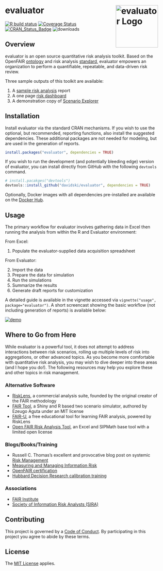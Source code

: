 
<!-- README.md is generated from README.Rmd. Please edit that file -->

# evaluator <a href="https://evaluator.tidyrisk.org"><img alt="evaluator Logo" title="evaluator" align="right" src="man/figures/logo.png" height="139"/></a>

<!-- badges: start -->

[![R build
status](https://github.com/davidski/evaluator/workflows/R-CMD-check/badge.svg)](https://github.com/davidski/evaluator/actions)
[![Coverage
Status](https://codecov.io/gh/davidski/evaluator/branch/master/graph/badge.svg)](https://codecov.io/github/davidski/evaluator?branch=master)
[![CRAN_Status_Badge](https://www.r-pkg.org/badges/version/evaluator)](https://cran.r-project.org/package=evaluator)
![downloads](https://cranlogs.r-pkg.org/badges/grand-total/evaluator)
<!-- badges: end -->

## Overview

evaluator is an open source quantitative risk analysis toolkit. Based on
the OpenFAIR [ontology](https://publications.opengroup.org/c20b) and
risk analysis [standard](https://publications.opengroup.org/c20a),
evaluator empowers an organization to perform a quantifiable,
repeatable, and data-driven risk review.

Three sample outputs of this toolkit are available:

1.  A [sample risk
    analysis](https://evaluator.tidyrisk.org/reports/evaluator_risk_analysis.html)
    report
2.  A one page [risk
    dashboard](https://evaluator.tidyrisk.org/reports/evaluator_risk_dashboard.html)
3.  A demonstration copy of [Scenario
    Explorer](https://davidski.shinyapps.io/scenario_explorer)

## Installation

Install evaluator via the standard CRAN mechanisms. If you wish to use
the optional, but recommended, reporting functions, also install the
suggested dependencies. These additional packages are not needed for
modeling, but are used in the generation of reports.

``` r
install.packages("evaluator", dependencies = TRUE)
```

If you wish to run the development (and potentially bleeding edge)
version of evaluator, you can install directly from GitHub with the
following `devtools` command.

``` r
# install.pacakges("devtools")
devtools::install_github("davidski/evaluator", dependencies = TRUE)
```

Optionally, Docker images with all dependencies pre-installed are
available on the [Docker Hub](https://hub.docker.com/r/tidyrisk).

## Usage

The primary workflow for evaluator involves gathering data in Excel then
running the analysis from within the R and Evaluator environment:

From Excel:

1.  Populate the evaluator-supplied data acquisition spreadsheet

From Evaluator:

2.  Import the data
3.  Prepare the data for simulation
4.  Run the simulations
5.  Summarize the results
6.  Generate draft reports for customization

A detailed guide is available in the vignette accessed via
`vignette("usage", package="evaluator")`. A short screencast showing the
basic workflow (not including generation of reports) is available below:

[![demo](https://asciinema.org/a/qIBU3lhPkWHGMYD9O2GU1YgcU.png)](https://asciinema.org/a/qIBU3lhPkWHGMYD9O2GU1YgcU?s=2&autoplay=1)

## Where to Go from Here

While evaluator is a powerful tool, it does not attempt to address
interactions between risk scenarios, rolling up multiple levels of risk
into aggregations, or other advanced topics. As you become more
comfortable with quantitative risk analysis, you may wish to dive deeper
into these areas (and I hope you do!). The following resources may help
you explore these and other topics in risk management.

### Alternative Software

-   [RiskLens](https://www.risklens.com), a commercial analysis suite,
    founded by the original creator of the FAIR methodology
-   [FAIR Tool](https://github.com/zugo01/FAIRTool), a Shiny and R based
    two scenario simulator, authored by Ezeugo Aguta under an MIT
    license
-   [FAIR-U](https://www.fairinstitute.org/fair-u), a free educational
    tool for learning FAIR analysis, powered by RiskLens
-   [Open FAIR Risk Analysis
    Tool](https://publications.opengroup.org/i181), an Excel and SIPMath
    base tool with a limited open license

### Blogs/Books/Training

-   Russell C. Thomas’s excellent and provocative blog post on systemic
    [Risk
    Management](https://exploringpossibilityspace.blogspot.com/2013/08/risk-management-out-with-old-in-with-new.html)
-   [Measuring and Managing Information
    Risk](https://smile.amazon.com/gp/product/0124202314)
-   [OpenFAIR
    certification](https://www.opengroup.org/certifications/openfair)
-   [Hubbard Decision Research calibration
    training](https://hubbardresearch.com/training/)

### Associations

-   [FAIR Institute](https://www.fairinstitute.org)
-   [Society of Information Risk Analysts
    (SIRA)](https://www.societyinforisk.org/)

## Contributing

This project is governed by a [Code of
Conduct](https://evaluator.tidyrisk.org/CODE_OF_CONDUCT.html). By
participating in this project you agree to abide by these terms.

## License

The [MIT License](LICENSE) applies.

